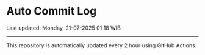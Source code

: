 # Auto Commit Log

Last updated: Monday, 21-07-2025 01:18 WIB

---

This repository is automatically updated every 2 hour using GitHub Actions.
